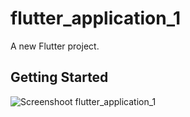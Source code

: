 # flutter_application_1

A new Flutter project.

## Getting Started
![Screenshoot flutter_application_1](iamges/01.png)

